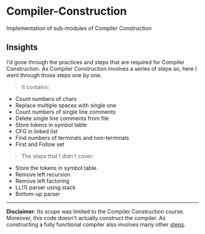 # Compiler-Construction
Implementation of sub-modules of Compiler Construction 

## Insights
I'd gone through the practices and steps that are required for Compiler Construction. As Compiler Construction involves a series of steps so, here I went through those steps one by one. 
> It contains:
- Count numbers of chars
- Replace multiple spaces with single one
- Count numbers of single line comments
- Delete single line comments from file
- Store tokens in symbol table
- CFG in linked list
- Find numbers of terminals and non-terminals
- First and Follow set

> The steps that I didn't cover:
- Store the tokens in symbol table.
- Remove left recursion
- Remove left factoring
- LL(1) parser using stack
- Bottom-up parser

---

**Disclaimer**: Its scope was limited to the Compiler Construction course. Moreover, this code doesn't actually construct the compiler. As constructing a fully functional compiler also involves many other [steps](https://cdn1.byjus.com/wp-content/uploads/2022/03/phase-of-compiler.png).
